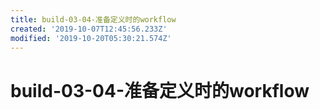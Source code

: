 ```yaml
---
title: build-03-04-准备定义时的workflow
created: '2019-10-07T12:45:56.233Z'
modified: '2019-10-20T05:30:21.574Z'
---
```


# build-03-04-准备定义时的workflow
